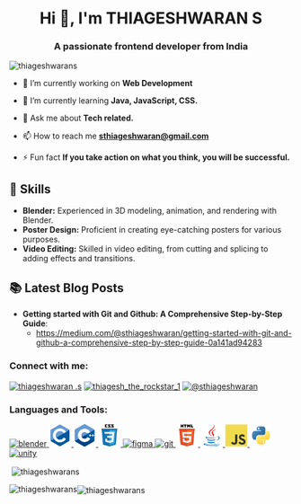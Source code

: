 <h1 align="center">Hi 👋, I'm THIAGESHWARAN S</h1>
<h3 align="center">A passionate frontend developer from India</h3>

<p align="left"> <img src="https://komarev.com/ghpvc/?username=thiageshwarans&label=Profile%20views&color=0e75b6&style=flat" alt="thiageshwarans" /> </p>

- 🔭 I’m currently working on **Web Development**

- 🌱 I’m currently learning **Java, JavaScript, CSS.**

- 💬 Ask me about **Tech related.**

- 📫 How to reach me **sthiageshwaran@gmail.com**

- ⚡ Fun fact **If you take action on what you think, you will be successful.**
 ## 🔧 Skills

- **Blender:** Experienced in 3D modeling, animation, and rendering with Blender.
- **Poster Design:** Proficient in creating eye-catching posters for various purposes.
- **Video Editing:** Skilled in video editing, from cutting and splicing to adding effects and transitions.
## 📚 Latest Blog Posts

- **Getting started with Git and Github: A Comprehensive Step-by-Step Guide**:
  - https://medium.com/@sthiageshwaran/getting-started-with-git-and-github-a-comprehensive-step-by-step-guide-0a141ad94283


<h3 align="left">Connect with me:</h3>
<p align="left">
<a href="https://linkedin.com/in/thiageshwaran .s" target="blank"><img align="center" src="https://raw.githubusercontent.com/rahuldkjain/github-profile-readme-generator/master/src/images/icons/Social/linked-in-alt.svg" alt="thiageshwaran .s" height="30" width="40" /></a>
<a href="https://instagram.com/thiagesh_the_rockstar_1" target="blank"><img align="center" src="https://raw.githubusercontent.com/rahuldkjain/github-profile-readme-generator/master/src/images/icons/Social/instagram.svg" alt="thiagesh_the_rockstar_1" height="30" width="40" /></a>
<a href="https://medium.com/@sthiageshwaran" target="blank"><img align="center" src="https://raw.githubusercontent.com/rahuldkjain/github-profile-readme-generator/master/src/images/icons/Social/medium.svg" alt="@sthiageshwaran" height="30" width="40" /></a>
</p>

<h3 align="left">Languages and Tools:</h3>
<p align="left"> <a href="https://www.blender.org/" target="_blank" rel="noreferrer"> <img src="https://download.blender.org/branding/community/blender_community_badge_white.svg" alt="blender" width="40" height="40"/> </a> <a href="https://www.cprogramming.com/" target="_blank" rel="noreferrer"> <img src="https://raw.githubusercontent.com/devicons/devicon/master/icons/c/c-original.svg" alt="c" width="40" height="40"/> </a> <a href="https://www.w3schools.com/cpp/" target="_blank" rel="noreferrer"> <img src="https://raw.githubusercontent.com/devicons/devicon/master/icons/cplusplus/cplusplus-original.svg" alt="cplusplus" width="40" height="40"/> </a> <a href="https://www.w3schools.com/css/" target="_blank" rel="noreferrer"> <img src="https://raw.githubusercontent.com/devicons/devicon/master/icons/css3/css3-original-wordmark.svg" alt="css3" width="40" height="40"/> </a> <a href="https://www.figma.com/" target="_blank" rel="noreferrer"> <img src="https://www.vectorlogo.zone/logos/figma/figma-icon.svg" alt="figma" width="40" height="40"/> </a> <a href="https://git-scm.com/" target="_blank" rel="noreferrer"> <img src="https://www.vectorlogo.zone/logos/git-scm/git-scm-icon.svg" alt="git" width="40" height="40"/> </a> <a href="https://www.w3.org/html/" target="_blank" rel="noreferrer"> <img src="https://raw.githubusercontent.com/devicons/devicon/master/icons/html5/html5-original-wordmark.svg" alt="html5" width="40" height="40"/> </a> <a href="https://www.java.com" target="_blank" rel="noreferrer"> <img src="https://raw.githubusercontent.com/devicons/devicon/master/icons/java/java-original.svg" alt="java" width="40" height="40"/> </a> <a href="https://developer.mozilla.org/en-US/docs/Web/JavaScript" target="_blank" rel="noreferrer"> <img src="https://raw.githubusercontent.com/devicons/devicon/master/icons/javascript/javascript-original.svg" alt="javascript" width="40" height="40"/> </a> <a href="https://www.python.org" target="_blank" rel="noreferrer"> <img src="https://raw.githubusercontent.com/devicons/devicon/master/icons/python/python-original.svg" alt="python" width="40" height="40"/> </a> <a href="https://unity.com/" target="_blank" rel="noreferrer"> <img src="https://www.vectorlogo.zone/logos/unity3d/unity3d-icon.svg" alt="unity" width="40" height="40"/> </a> </p>


<p>&nbsp;<img align="center" src="https://github-readme-stats.vercel.app/api?username=thiageshwarans&show_icons=true&locale=en" alt="thiageshwarans" /></p>
<p><img align="left" src="https://github-readme-stats.vercel.app/api/top-langs?username=muthuvel-m&show_icons=true&locale=en&layout=compact" alt="thiageshwarans" /></p>
<p><img align="center" src="https://github-readme-streak-stats.herokuapp.com/?user=thiageshwarans&" alt="thiageshwarans" /></p>

